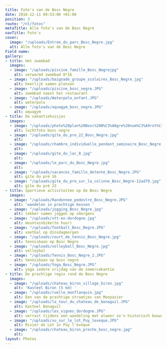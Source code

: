 ```yaml
---
title: Foto's van de Bosc Negre
date: 2016-12-11 09:53:00 +01:00
position: 3
route: "/nl/fotos"
metaTitle: Alle foto's van de Bosc Negre
navTitle: Foto's
cover:
  image: "/uploads/Entree_du_parc_Bosc_Negre.jpg"
  alt: Alle foto's van de Bosc Negre
Field name: 
gallery:
- title: Het zwembad
  images:
  - image: "/uploads/piscine_famille_Bosc_Negrejpg"
    alt: verwarmd zwembad 8*16
  - image: "/uploads/baignade_groupe_scolaires_Bosc_Negre.jpg"
    alt: heerlijk samen plonsen
  - image: "/uploads/piscine_bosc_negre.JPG"
    alt: zwembad naast het restaurant
  - image: "/uploads/Waterpolo_enfant.JPG"
    alt: waterpolo
  - image: "/uploads/aquagym_bosc_negre.JPG"
    alt: aquagym
- title: De vakantiehuisjes
  images:
  - image: "/uploads/photo%20plan%20Bosc%20N%C3%A8gre%20num%C3%A9rot%C3%A9s%20mail.jpg"
    alt: luchtfoto bosc negre
  - image: "/uploads/gite_du_pre_22_Bosc_Negre.jpg"
    alt: 
  - image: "/uploads/chambre_individuelle_pendant_seminaire_Bosc_Negre.jpg"
    alt: 
  - image: "/uploads/gite_du_lac_8.jpg"
    alt: 
  - image: "/uploads/le_parc_du_Bosc_Negre.jpg"
    alt: 
  - image: "/uploads/vacances_famille_detente_Bosc_Negre.JPG"
    alt: gite du pré 16
  - image: "/uploads/gite_du_pre_sur_la_colinne_Bosc_Negre-12ad79.jpg"
    alt: gite du pré 23
- title: Sportieve activiteiten op de Bosc Negre
  images:
  - image: "/uploads/Randonnee_pedestre_Bosc_Negre.JPG"
    alt: 'wandelen in prachtige bossen '
  - image: "/uploads/jogging_Bosc_Negre.jpg"
    alt: lekker samen joggen op smorgens
  - image: "/uploads/vtt-en-dordogne.jpg"
    alt: mountainbike(te huur)
  - image: "/uploads/football_Bosc_Negre.JPG"
    alt: voetbal op dinsdagmorgen
  - image: "/uploads/court_de_tennis_Bosc_Negre.jpg"
    alt: tennisbaan op Bosc Negre
  - image: "/uploads/volleyball_Bosc_Negre.jpg"
    alt: volleybal
  - image: "/uploads/Tennis_Bosc_Negre_2.JPG"
    alt: tennisbaan op bosc negre
  - image: "/uploads/Yoga_Bosc_Negre.JPG"
    alt: yoga iedere vrijdag van de zomervakantie
- title: De prachtige regio rond de Bosc Negre
  images:
  - image: "/uploads/chateau_biron_village_biron.jpg"
    alt: 'Kasteel Biron (5 km) '
  - image: "/uploads/ruelle_monflanquin.jpg"
    alt: Een van de prachtige straatjes van Monpazier
  - image: "/uploads/la_tour_du_chateau_de_bonaguil.JPG"
    alt: Kasteel Bonaguil
  - image: "/uploads/les_vignes_dordogne.JPG"
    alt: verrast tijdens een wandeling met alweer zo'n historisch bouwsel
  - image: "/uploads/vu_sur_le_lot_Puy_leveque.JPG"
    alt: Rivier de Lot in Puy l'éveque
  - image: "/uploads/chateau_biron_proche_bosc_negre.jpg"
    alt: 
layout: Photos
---
```


